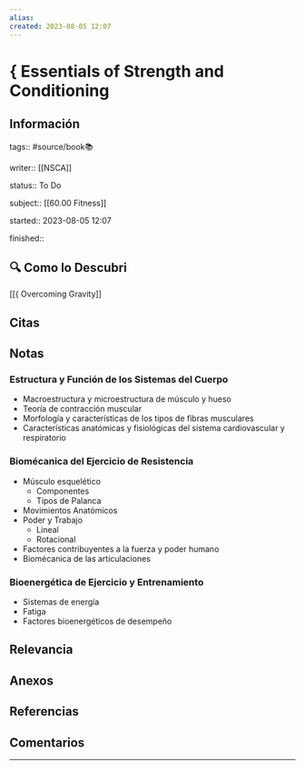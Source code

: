 ```yaml
---
alias: 
created: 2023-08-05 12:07
---
```

# { Essentials of Strength and Conditioning
## Información
tags:: #source/book📚 

writer:: [[NSCA]]

status:: To Do

subject:: [[60.00 Fitness]]

started:: 2023-08-05 12:07

finished::

## 🔍 Como lo Descubri
[[{ Overcoming Gravity]]


## Citas

## Notas
### Estructura y Función de los Sistemas del Cuerpo
- Macroestructura y microestructura de músculo y hueso
- Teoría de contracción muscular
- Morfología y características de los tipos de fibras musculares
- Características anatómicas y fisiológicas del sistema cardiovascular y respiratorio

### Biomécanica del Ejercicio de Resistencia
- Músculo esquelético
	- Componentes
	- Tipos de Palanca
- Movimientos Anatómicos
- Poder y Trabajo
	- Lineal
	- Rotacional
- Factores contribuyentes a la fuerza y poder humano
- Biomécanica de las articulaciones

### Bioenergética de Ejercicio y Entrenamiento
- Sistemas de energía
- Fatiga
- Factores bioenergéticos de desempeño

## Relevancia

## Anexos

## Referencias

## Comentarios
___

